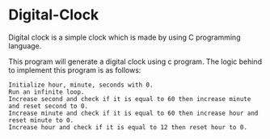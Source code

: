 # Digital-Clock
Digital clock is a simple clock which is made by 
using C programming language.


This program will generate a digital clock using c program. The logic behind to implement this program is as follows:

    Initialize hour, minute, seconds with 0.
    Run an infinite loop.
    Increase second and check if it is equal to 60 then increase minute and reset second to 0.
    Increase minute and check if it is equal to 60 then increase hour and reset minute to 0.
    Increase hour and check if it is equal to 12 then reset hour to 0.



